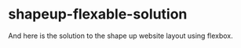 # shapeup-flexable-solution





And here is the solution to the shape up website layout using flexbox.

